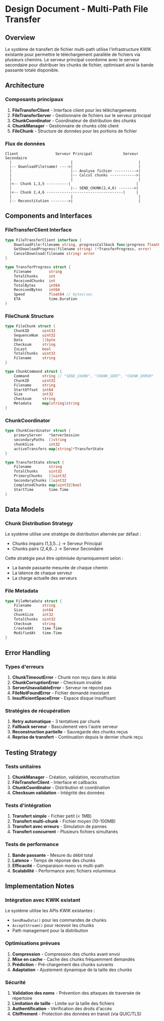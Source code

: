 # Design Document - Multi-Path File Transfer

## Overview

Le système de transfert de fichier multi-path utilise l'infrastructure KWIK existante pour permettre le téléchargement parallèle de fichiers via plusieurs chemins. Le serveur principal coordonne avec le serveur secondaire pour distribuer les chunks de fichier, optimisant ainsi la bande passante totale disponible.

## Architecture

### Composants principaux

1. **FileTransferClient** - Interface client pour les téléchargements
2. **FileTransferServer** - Gestionnaire de fichiers sur le serveur principal  
3. **ChunkCoordinator** - Coordinateur de distribution des chunks
4. **ChunkManager** - Gestionnaire de chunks côté client
5. **FileChunk** - Structure de données pour les portions de fichier

### Flux de données

```
Client                 Serveur Principal              Serveur Secondaire
  |                           |                              |
  |-- DownloadFile(name) ---->|                              |
  |                           |-- Analyse fichier ---------->|
  |                           |-- Calcul chunks ------------>|
  |                           |                              |
  |<-- Chunk 1,3,5 ----------|                              |
  |                           |-- SEND_CHUNK(2,4,6) ------->|
  |<-- Chunk 2,4,6 -----------------------------------|     |
  |                           |                              |
  |-- Reconstitution -------->|                              |
```

## Components and Interfaces

### FileTransferClient Interface

```go
type FileTransferClient interface {
    DownloadFile(filename string, progressCallback func(progress float64)) error
    GetDownloadProgress(filename string) (*TransferProgress, error)
    CancelDownload(filename string) error
}

type TransferProgress struct {
    Filename        string
    TotalChunks     int
    ReceivedChunks  int
    TotalBytes      int64
    ReceivedBytes   int64
    Speed           float64 // bytes/sec
    ETA             time.Duration
}
```

### FileChunk Structure

```go
type FileChunk struct {
    ChunkID      uint32
    SequenceNum  uint32
    Data         []byte
    Checksum     string
    IsLast       bool
    TotalChunks  uint32
    Filename     string
}

type ChunkCommand struct {
    Command      string // "SEND_CHUNK", "CHUNK_SENT", "CHUNK_ERROR"
    ChunkID      uint32
    Filename     string
    StartOffset  int64
    Size         int32
    Checksum     string
    Metadata     map[string]string
}
```

### ChunkCoordinator

```go
type ChunkCoordinator struct {
    primaryServer   *ServerSession
    secondaryPaths  []string
    chunkSize       int32
    activeTransfers map[string]*TransferState
}

type TransferState struct {
    Filename        string
    TotalChunks     uint32
    PrimaryChunks   []uint32
    SecondaryChunks []uint32
    CompletedChunks map[uint32]bool
    StartTime       time.Time
}
```

## Data Models

### Chunk Distribution Strategy

Le système utilise une stratégie de distribution alternée par défaut :
- Chunks impairs (1,3,5...) → Serveur Principal
- Chunks pairs (2,4,6...) → Serveur Secondaire

Cette stratégie peut être optimisée dynamiquement selon :
- La bande passante mesurée de chaque chemin
- La latence de chaque serveur
- La charge actuelle des serveurs

### File Metadata

```go
type FileMetadata struct {
    Filename     string
    Size         int64
    ChunkSize    int32
    TotalChunks  uint32
    Checksum     string
    CreatedAt    time.Time
    ModifiedAt   time.Time
}
```

## Error Handling

### Types d'erreurs

1. **ChunkTimeoutError** - Chunk non reçu dans le délai
2. **ChunkCorruptionError** - Checksum invalide
3. **ServerUnavailableError** - Serveur ne répond pas
4. **FileNotFoundError** - Fichier demandé inexistant
5. **InsufficientSpaceError** - Espace disque insuffisant

### Stratégies de récupération

1. **Retry automatique** - 3 tentatives par chunk
2. **Fallback serveur** - Basculement vers l'autre serveur
3. **Reconstruction partielle** - Sauvegarde des chunks reçus
4. **Reprise de transfert** - Continuation depuis le dernier chunk reçu

## Testing Strategy

### Tests unitaires

1. **ChunkManager** - Création, validation, reconstruction
2. **FileTransferClient** - Interface et callbacks
3. **ChunkCoordinator** - Distribution et coordination
4. **Checksum validation** - Intégrité des données

### Tests d'intégration

1. **Transfert simple** - Fichier petit (< 1MB)
2. **Transfert multi-chunk** - Fichier moyen (10-100MB)
3. **Transfert avec erreurs** - Simulation de pannes
4. **Transfert concurrent** - Plusieurs fichiers simultanés

### Tests de performance

1. **Bande passante** - Mesure du débit total
2. **Latence** - Temps de réponse des chunks
3. **Efficacité** - Comparaison mono vs multi-path
4. **Scalabilité** - Performance avec fichiers volumineux

## Implementation Notes

### Intégration avec KWIK existant

Le système utilise les APIs KWIK existantes :
- `SendRawData()` pour les commandes de chunks
- `AcceptStream()` pour recevoir les chunks
- Path management pour la distribution

### Optimisations prévues

1. **Compression** - Compression des chunks avant envoi
2. **Mise en cache** - Cache des chunks fréquemment demandés
3. **Prédiction** - Pré-chargement des chunks suivants
4. **Adaptation** - Ajustement dynamique de la taille des chunks

### Sécurité

1. **Validation des noms** - Prévention des attaques de traversée de répertoire
2. **Limitation de taille** - Limite sur la taille des fichiers
3. **Authentification** - Vérification des droits d'accès
4. **Chiffrement** - Protection des données en transit (via QUIC/TLS)